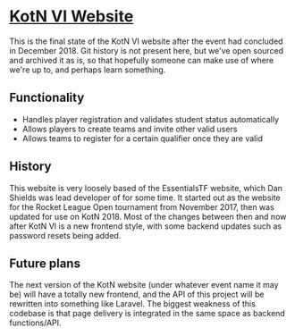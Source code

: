 # [KotN VI Website](https://UoMEsports.co.uk)
This is the final state of the KotN VI website after the event had concluded in December 2018. Git history is not present here, but we've open sourced and archived it as is, so that hopefully someone can make use of where we're up to, and perhaps learn something.

## Functionality
- Handles player registration and validates student status automatically
- Allows players to create teams and invite other valid users
- Allows teams to register for a certain qualifier once they are valid

## History
This website is very loosely based of the EssentialsTF website, which Dan Shields was lead developer of for some time. It started out as the website for the Rocket League Open tournament from November 2017, then was updated for use on KotN 2018. Most of the changes between then and now after KotN VI is a new frontend style, with some backend updates such as password resets being added.

## Future plans
The next version of the KotN website (under whatever event name it may be) will have a totally new frontend, and the API of this project will be rewritten into something like Laravel. The biggest weakness of this codebase is that page delivery is integrated in the same space as backend functions/API.
